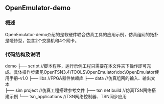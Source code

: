 ## OpenEmulator-demo

### 概述

OpenEmulator-demo介绍的是软硬件联合仿真工具的应用示例，仿真组网的拓扑是哑铃型，包含2个交换机和4个网卡。

### 代码结构及说明

demo
├── script             //脚本程序，运行示例工程只需要在本文件夹下操作即可完成。具体操作步骤见OpenTSN3.4\TOOLS\OpenEmulator\doc\OpenEmulator使用手册-v1.0
├── libs		       //FPGA器件依赖库
├── data               //仿真组网的输入、输出文本   
├── sim project        //仿真工程搭建参考文件
├── tsn net build      //仿真TSN网络搭建示例
└── tsn_applications   //TSN网络控制器、TSN同步应用
